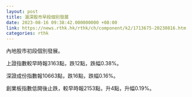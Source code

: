 ```yaml
---
layout: post
title: 滬深股市早段個別發展
date: 2023-08-16 09:38:42.000000000 +08:00
link: https://news.rthk.hk/rthk/ch/component/k2/1713675-20230816.htm
categories: rthk
---
```


內地股市初段個別發展。

上證指數較早時報3163點，跌12點，跌幅0.38%。

深證成份指數報10663點，跌16點，跌幅0.16%。

創業板指數低開後止跌，較早時報2153點，升4點，升幅0.19%。
